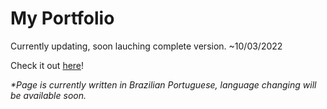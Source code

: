 # My Portfolio

Currently updating, soon lauching complete version. ~10/03/2022

Check it out [here](https://astroxii.github.io)!

_*Page is currently written in Brazilian Portuguese, language changing will be available soon._
